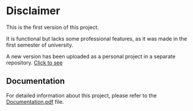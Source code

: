 # Disclaimer

This is the first version of this project.

It is functional but lacks some professional features, as it was made in the first semester of university.

A new version has been uploaded as a personal project in a separate repository. [Click to see](https://github.com/mihaibalau/Gentlix-Bank)

## Documentation

For detailed information about this project, please refer to the [Documentation.pdf](Documentation.pdf) file.
